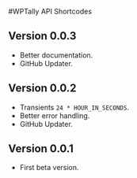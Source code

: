 #WPTally API Shortcodes

## Version 0.0.3
- Better documentation.
- GitHub Updater.

## Version 0.0.2
- Transients `24 * HOUR_IN_SECONDS`.
- Better error handling.
- GitHub Updater.

## Version 0.0.1
- First beta version.
